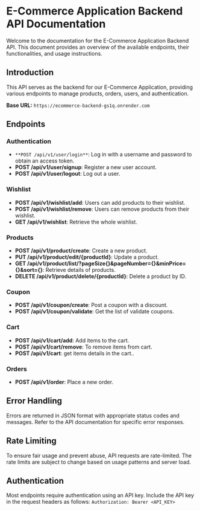 # E-Commerce Application Backend API Documentation

Welcome to the documentation for the E-Commerce Application Backend API. This document provides an overview of the available endpoints, their functionalities, and usage instructions.

## Introduction

This API serves as the backend for our E-Commerce Application, providing various endpoints to manage products, orders, users, and authentication.

**Base URL:** `https://ecommerce-backend-gs1q.onrender.com`

## Endpoints

### Authentication

- `**POST /api/v1/user/login**`: Log in with a username and password to obtain an access token.
- **POST /api/v1/user/signup**: Register a new user account.
- **POST /api/v1/user/logout**: Log out a user.

### Wishlist

- **POST /api/v1/wishlist/add**: Users can add products to their wishlist.
- **POST /api/v1/wishlist/remove**: Users can remove products from their wishlist.
- **GET /api/v1/wishlist**: Retrieve the whole wishlist.

### Products

- **POST /api/v1/product/create**: Create a new product.
- **PUT /api/v1/product/edit/{productId}**: Update a product.
- **GET /api/v1/product/list/?pageSize{}&pageNumber={}&minPrice={}&sort={}**: Retrieve details of products.
- **DELETE /api/v1/product/delete/{productId}**: Delete a product by ID.

### Coupon

- **POST /api/v1/coupon/create**: Post a coupon with a discount.
- **POST /api/v1/coupon/validate**: Get the list of validate coupons.

### Cart

- **POST /api/v1/cart/add**: Add items to the cart.
- **POST /api/v1/cart/remove**: To remove items from cart.
- **POST /api/v1/cart**: get items details in the cart..

### Orders

- **POST /api/v1/order**: Place a new order.

## Error Handling

Errors are returned in JSON format with appropriate status codes and messages. Refer to the API documentation for specific error responses.

## Rate Limiting

To ensure fair usage and prevent abuse, API requests are rate-limited. The rate limits are subject to change based on usage patterns and server load.

## Authentication

Most endpoints require authentication using an API key. Include the API key in the request headers as follows: `Authorization: Bearer <API_KEY>`
